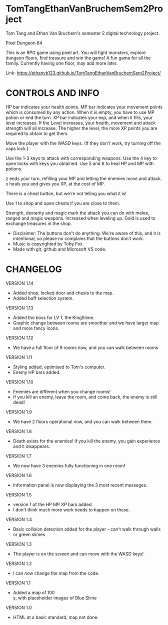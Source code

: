 # TomTangEthanVanBruchemSem2Project
Tom Tang and Ethan Van Bruchem's semester 2 digital technology project.

Pixel Dungeon 64

This is an RPG game using pixel art. You will fight monsters, explore dungeon floors, find treasure and win the game!
A fun game for all the family.
Currently having one floor, may add more later.

Link: https://ethanvb123.github.io/TomTangEthanVanBruchemSem2Project/

# CONTROLS AND INFO
HP bar indicates your health points.
MP bar indicates your movement points which is consumed by any action. When it is empty, you have to use MP potion or end the turn.
XP bar indicates your exp, and when it fills, your level increases. 
If the Level increases, your health, movement and attack strength will all increase.
The higher the level, the more XP points you are required to obtain to get them.

Move the player with the WASD keys. (If they don't work, try turning off the caps lock.)

Use the 1-3 keys to attack with corresponding weapons.
Use the 4 key to open locks with keys you obtained.
Use 5 and 6 to heal HP and MP with potions.

z ends your turn, refilling your MP and letting the enemies move and attack.
x heals you and gives you XP, at the cost of MP.

There is a cheat button, but we're not telling you what it is!

Use 1 to shop and open chests if you are close to them.

Strength, dexterity and magic mark the attack you can do with melee, ranged and magic weapons. Increased when leveling up.
Gold is used to exchange treasures in the shop. 

* Disclaimer: The buttons don't do anything. We're aware of this, and it is intentional, so please no complains that the buttons don't work.
* Music is copyrighted by Toby Fox.
* Made with git, github and Microsoft VS code.

# CHANGELOG
VERSION 1.14
- Added shop, locked door and chests to the map.
- Added buff selection system. 

VERSION 1.13
- Added the boss for LV 1, the  KingSlime. 
- Graphic change between rooms are smoother and we have larger map and more fancy icons.

VERSION 1.12
- We have a full floor of 9 rooms now, and you can walk between rooms

VERSION 1.11
- Styling added, optimised to Tom's computer.
- Enemy HP bars added.

VERSION 1.10
- Enemies are different when you change rooms!
- If you kill an enemy, leave the room, and come back, the enemy is still dead!

VERSION 1.9
- We have 2 floors operational now, and you can walk between them.

VERSION 1.8
- Death exists for the enemies! If you kill the enemy, you gain experience and it disappears.

VERSION 1.7
- We now have 3 enemies fully functioning in one room!

VERSION 1.6
- Information panel is now displaying the 3 most recent messages.

VERSION 1.5
- version 1 of the HP MP XP bars added.
- I don't think much more work needs to happen on these.

VERSION 1.4
- Basic collision detection added for the player - can't walk through walls or green slimes

VERSION 1.3
- The player is on the screen and can move with the WASD keys!

VERSION 1.2
- I can now change the map from the code.

VERSION 1.1
- Added a map of 100 <div>s, with placeholder images of Blue Slime
  
VERSION 1.0
- HTML at a basic standard, map not done.
